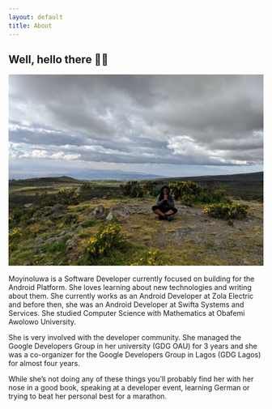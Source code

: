 ```yaml
---
layout: default
title: About
---
```


## Well, hello there 👋🏾

![hello](./assets/images/mountain.jpg)

Moyinoluwa is a Software Developer currently focused on building for the Android Platform. She loves learning about new technologies and writing about them. She currently works as an Android Developer at Zola Electric and before then, she was an Android Developer at Swifta Systems and Services. She studied Computer Science with Mathematics at Obafemi Awolowo University.

She is very involved with the developer community. She managed the Google Developers Group in her university (GDG OAU) for 3 years and she was a co-organizer for the Google Developers Group in Lagos (GDG Lagos) for almost four years.

While she’s not doing any of these things you’ll probably find her with her nose in a good book, speaking at a developer event, learning German or trying to beat her personal best for a marathon.
